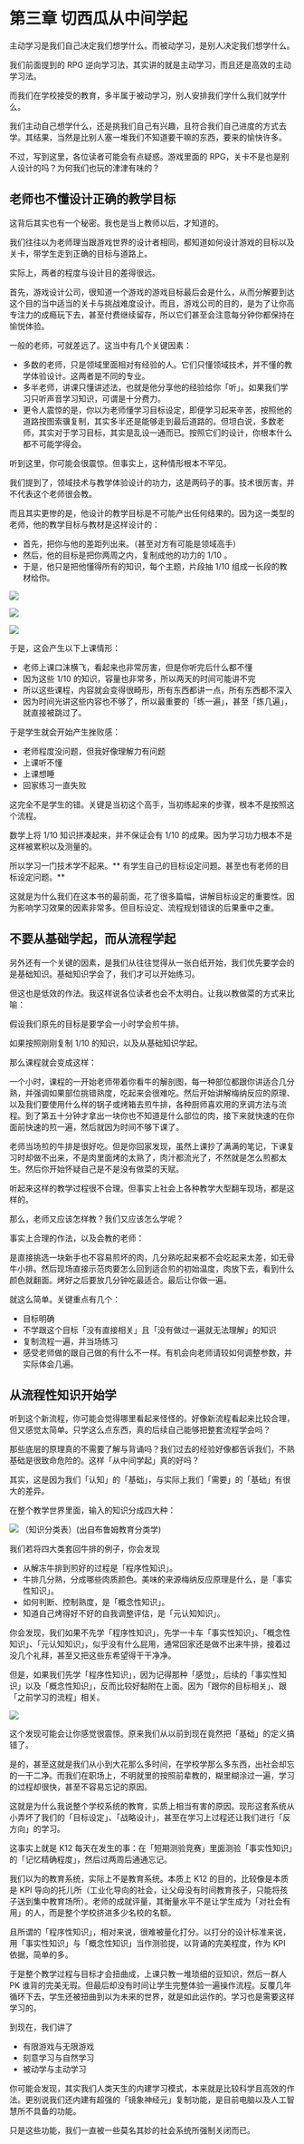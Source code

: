 # 第三章 切西瓜从中间学起

主动学习是我们自己决定我们想学什么。而被动学习，是别人决定我们想学什么。

我们前面提到的 RPG 逆向学习法，其实讲的就是主动学习，而且还是高效的主动学习法。

而我们在学校接受的教育，多半属于被动学习，别人安排我们学什么我们就学什么。

我们主动自己想学什么，还是挑我们自己有兴趣，且符合我们自己进度的方式去学。其结果，当然是比别人塞一堆我们不知道要干嘛的东西，要来的愉快许多。

不过，写到这里，各位读者可能会有点疑惑。游戏里面的 RPG，关卡不是也是别人设计的吗？为何我们也玩的津津有味的？

## 老师也不懂设计正确的教学目标

这背后其实也有一个秘密。我也是当上教师以后，才知道的。

我们往往以为老师理当跟游戏世界的设计者相同，都知道如何设计游戏的目标以及关卡，带学生走到正确的目标与道路上。

实际上，两者的程度与设计目的差得很远。

首先，游戏设计公司，很知道一个游戏的游戏目标最后会是什么，从而分解要到达这个目的当中适当的关卡与挑战难度设计。而且，游戏公司的目的，是为了让你高专注力的成瘾玩下去，甚至付费继续留存，所以它们甚至会注意每分钟你都保持在愉悦体验。

一般的老师，可就差远了。这当中有几个关键因素：

* 多数的老师，只是领域里面相对有经验的人。它们只懂领域技术，并不懂的教学体验设计。这两者是不同的专业。
* 多半老师，讲课只懂讲述法，也就是他分享他的经验给你「听」。如果我们学习只听声音学习知识，可谓是十分费力。
* 更令人震惊的是，你以为老师懂学习目标设定，即便学习起来辛苦，按照他的道路按图索骥复制，其实多半还是能够走到最后道路的。但坦白说，多数老师，其实对于学习目标，其实是乱设一通而已。按照它们的设计，你根本什么都不可能学得会。

听到这里，你可能会很震惊。但事实上，这种情形根本不罕见。

我们提到了，领域技术与教学体验设计的功力，这是两码子的事。技术很厉害，并不代表这个老师很会教。

而且其实更惨的是，他设计的教学目标是不可能产出任何结果的。因为这一类型的老师，他的教学目标与教材是这样设计的：

* 首先，把你与他的差距列出来。（甚至对方有可能是领域高手）
* 然后，他的目标是把你两周之内，复制成他的功力的 1/10 。
* 于是，他只是把他懂得所有的知识，每个主题，片段抽 1/10 组成一长段的教材给你。

![](assets/20211026110721-20220627083626-nemvyhs.png)

![](assets/20211026110728-20220627083626-y0va57f.png)

![](assets/20211026110737-20220627083626-z3gxnki.png)

于是，这会产生以下上课情形：

* 老师上课口沫横飞，看起来也非常厉害，但是你听完后什么都不懂
* 因为这些 1/10 的知识，容量也非常多，所以两天的时间可能讲不完
* 所以这些课程，内容就会变得很畸形，所有东西都讲一点，所有东西都不深入
* 因为时间光讲这些内容也不够了，所以最重要的「练一遍」，甚至「练几遍」，就直接被跳过了。

于是学生就会开始产生挫败感：

* 老师程度没问题，但我好像理解力有问题
* 上课听不懂
* 上课想睡
* 回家练习一直失败

这完全不是学生的错。关键是当初这个高手，当初练起来的步骤，根本不是按照这个流程。

数学上将 1/10 知识拼凑起来，并不保证会有 1/10 的成果。因为学习功力根本不是这样被累积以及测量的。

所以学习一门技术学不起来。** 有学生自己的目标设定问题。甚至也有老师的目标设定问题。**​

这就是为什么我们在这本书的最前面，花了很多篇幅，讲解目标设定的重要性。因为影响学习效果的因素非常多。但目标设定、流程规划错误的后果重中之重。

## 不要从基础学起，而从流程学起

另外还有一个关键的因素，是我们从往往觉得从一张白纸开始，我们优先要学会的是基础知识。基础知识学会了，我们才可以开始练习。

但这也是低效的作法。我这样说各位读者也会不太明白。让我以教做菜的方式来比喻：

假设我们原先的目标是要学会一小时学会煎牛排。

如果按照刚刚复制 1/10 的知识，以及从基础知识学起。

那么课程就会变成这样：

一个小时，课程的一开始老师带着你看牛的解剖图，每一种部位都跟你讲适合几分熟，并强调如果部位挑错熟度，吃起来会很难吃。然后开始讲解梅纳反应的原理、以及我们要使用什么样的锅子或烤箱去煎牛排，各种厨师喜欢用的烹调方法与流程。到了第五十分钟才拿出一块你也不知道是什么部位的肉，接下来就快速的在你面前快速的煎一遍，然后就因为时间不够下课了。

老师当场煎的牛排是很好吃。但是你回家发现，虽然上课抄了满满的笔记，下课复习时却做不出来，不是肉里面烤的太熟了，肉汁都流光了，不然就是怎么煎都太生。然后你开始怀疑自己是不是没有做菜的天赋。

听起来这样的教学过程很不合理。但事实上社会上各种教学大型翻车现场，都是这样的。

那么，老师又应该怎样教？我们又应该怎么学呢？

事实上合理的作法，以及会教的老师：

是直接挑选一块新手也不容易煎坏的肉，几分熟吃起来都不会吃起来太差，如无骨牛小排。然后现场直接示范肉要怎么回到适合煎的初始温度，肉放下去，看到什么颜色就翻面。烤好之后要放几分钟吃最适合。最后让你做一遍。

就这么简单。关键重点有几个：

* 目标明确
* 不学跟这个目标「没有直接相关」且「没有做过一遍就无法理解」的知识
* 复制流程一遍，并当场练习
* 感受老师做的跟自己做的有什么不一样。有机会向老师请较如何调整参数，并实际体会几遍。

## 从流程性知识开始学

听到这个新流程，你可能会觉得哪里看起来怪怪的。好像新流程看起来比较合理，但又感觉太简单。只学这么点东西，真的后续自己能够把整套流程学会吗？

那些底层的原理真的不需要了解与背诵吗？我们过去的经验好像都告诉我们，不熟基础是很致命危险的。这样「从中间学起」真的好吗？

其实，这是因为我们「认知」的「基础」，与实际上我们「需要」的「基础」有很大的差异。

在整个教学世界里面，输入的知识分成四大种：

![](assets/20211023160805-20220627083626-h0qpzat.png)
（知识分类表）(出自布鲁姆教育分类学)

我们若将四大类套回牛排的例子，你会发现

* 从解冻牛排到煎好的过程是「程序性知识」。
* 牛排几分熟，分成哪些肉质颜色。美味的来源梅纳反应原理是什么，是「事实性知识」。
* 如何判断、控制熟度，是「概念性知识」。
* 知道自己烤得好不好的自我调整评估，是「元认知知识」。

你会发现，我们如果不先学「程序性知识」，先学一卡车「事实性知识」、「概念性知识」、「元认知知识」，似乎没有什么屁用，通常回家还是做不出来牛排，接着过没几个礼拜，甚至又把这些东希望得干干净净。

但是，如果我们先学「程序性知识」，因为记得那种「感觉」，后续的「事实性知识」以及「概念性知识」，反而比较好黏附在上面。因为「跟你的目标相关」、跟「之前学习的流程」相关。

![](assets/20211023161545-20220627083626-h6s23yh.png)

这个发现可能会让你感觉很震惊。原来我们从以前到现在竟然把「基础」的定义搞错了。

是的，甚至这就是我们从小到大花那么多时间，在学校学那么多东西，出社会却忘的一干二净。而我们在职场上，不明就里的按照前辈教的，糊里糊涂过一遍，学习的过程却很快，甚至不容易忘记的原因。

这就是为什么我说整个学校系统的教育，实质上相当有害的原因。现形这套系统从小弄坏了我们的「目标设定」、「战略设计」，甚至在学习上过程还让我们进行「反方向」的学习。

这事实上就是 K12 每天在发生的事：在「短期测验竞赛」里面测验「事实性知识」的「记忆精确程度」，然后过两周后通通忘记。

我们以为的教育系统，实际上不是教育系统。本质上 K12 的目的，比较像是本质是 KPI 导向的托儿所（工业化导向的社会，让父母没有时间教育孩子，只能将孩子送到集中教育场所）。老师的成就评量，其衡量水平不是让学生成为「对社会有用」的人，而是整个学校挤进多少名校的名额。

且所谓的「程序性知识」，相对来说，很难被量化打分。以打分的设计标准来说，用「事实性知识」与「概念性知识」当作测验提，以背诵的完美程度，作为 KPI 依据，简单的多。

于是整个教学过程与目标才会扭曲成，上课只教一堆琐细的豆知识，然后一群人 PK 谁背的完美无瑕。但最后却没有时间让学生完整体验一遍操作流程。反覆几年循环下去，学生还被扭曲到以为未来的世界，就是如此运作的。学习也是需要这样学习的。

到现在，我们讲了

* 有限游戏与无限游戏
* 刻意学习与自然学习
* 被动学与主动学习

你可能会发现，其实我们人类天生的内建学习模式，本来就是比较科学且高效的作法。更别说我们还内建有超强的「镜象神经元」复制功能，是目前电脑以及人工智慧所不具备的功能。

只是这些功能，我们一直被一些莫名其妙的社会系统所强制关闭而已。
